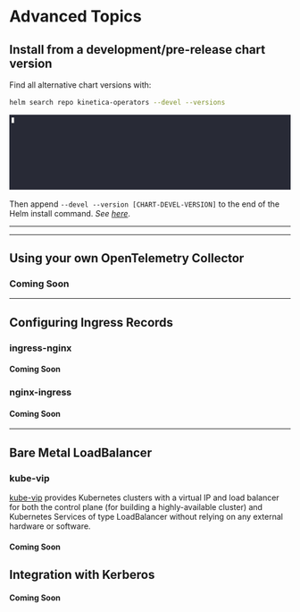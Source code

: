 # Advanced Topics

## Install from a development/pre-release chart version

Find all alternative chart versions with:

``` sh title="Find alternative chart versions"
helm search repo kinetica-operators --devel --versions
```

![helm_alternative_versions](../images/helm_alternative_versions.gif)

Then append `--devel --version [CHART-DEVEL-VERSION]` to the end of the Helm install command. _See_ [
_here_](../GettingStarted/installation.md#4-install-the-helm-chart).

---

--- 

## Using your own OpenTelemetry Collector

### Coming Soon

---

## Configuring Ingress Records

### ingress-nginx

#### Coming Soon

### nginx-ingress

#### Coming Soon

---

## Bare Metal LoadBalancer

### kube-vip

[kube-vip](https://kube-vip.io/) provides Kubernetes clusters with a virtual IP and load balancer for both
the control plane (for building a highly-available cluster) and Kubernetes Services of type LoadBalancer without relying
on any external hardware or software.

#### Coming Soon

 ## Integration with Kerberos

#### Coming Soon